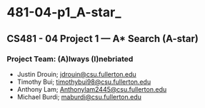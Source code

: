 # 481-04-p1_A-star_
## CS481 - 04 Project 1 — A* Search (A-star)
### Project Team: (A)lways (I)nebriated
- Justin Drouin; jdrouin@csu.fullerton.edu
- Timothy Bui; timothybui98@csu.fullerton.edu
- Anthony Lam; Anthonylam2445@csu.fullerton.edu
- Michael Burdi; maburdi@csu.fullerton.edu
